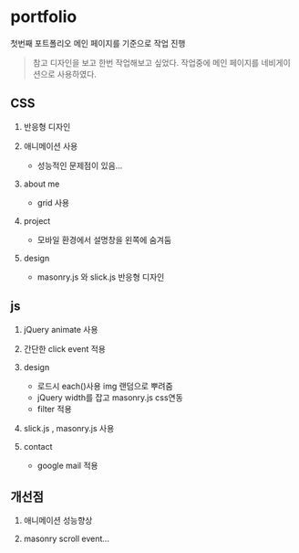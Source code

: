 # portfolio

첫번째 포트폴리오
메인 페이지를 기준으로 작업 진행 
> 참고 디자인을 보고 한번 작업해보고 싶었다.
작업중에 메인 페이지를 네비게이션으로 사용하였다.

## CSS

1. 반응형 디자인

2. 애니메이션 사용 
    * 성능적인 문제점이 있음...

3. about me 
    * grid 사용

4. project
    * 모바일 환경에서 설명창을 왼쪽에 숨겨둠

5. design 
    * masonry.js 와 slick.js 반응형 디자인


## js

1. jQuery animate 사용 

2. 간단한 click event 적용

3. design 
    * 로드시 each()사용 img 랜덤으로 뿌려줌
    * jQuery width를 잡고 masonry.js css연동
    * filter 적용

4. slick.js , masonry.js 사용

5. contact 
    *  google mail 적용



## 개선점

1. 애니메이션 성능향상

2. masonry scroll event...
